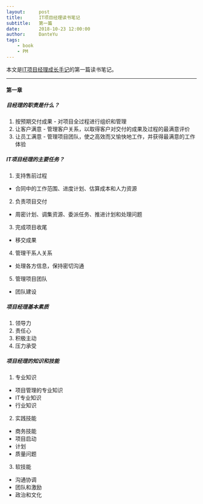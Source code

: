 ```yaml
---
layout:     post
title:      IT项目经理读书笔记
subtitle:   第一篇
date:       2018-10-23 12:00:00
author:     DanteYu
tags:
    - book
    - PM
---
```


本文是[IT项目经理成长手记](https://item.jd.com/12198156.html)的第一篇读书笔记。

---

#### 第一章

##### 目经理的职责是什么？
1. 按预期交付成果 - 对项目全过程进行组织和管理
2. 让客户满意 - 管理客户关系，以取得客户对交付的成果及过程的最满意评价
3. 让员工满意 - 管理项目团队，使之高效而又愉快地工作，并获得最满意的工作体验

##### IT项目经理的主要任务？
1. 支持售前过程
* 合同中的工作范围、进度计划、估算成本和人力资源
2. 负责项目交付
* 周密计划、调集资源、委派任务、推进计划和处理问题
3. 完成项目收尾
* 移交成果
4. 管理干系人关系
* 处理各方信息，保持密切沟通
5. 管理项目团队
* 团队建设

##### 项目经理基本素质
1. 领导力
2. 责任心
3. 积极主动
4. 压力承受

##### 项目经理的知识和技能
1. 专业知识
* 项目管理的专业知识
* IT专业知识
* 行业知识
2. 实践技能
* 商务技能
* 项目启动
* 计划
* 质量问题
3. 软技能
* 沟通协调
* 团队和激励
* 政治和文化
